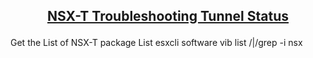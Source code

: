 ## <p align="center"><ins>NSX-T Troubleshooting Tunnel Status</ins></p>


Get the List of NSX-T package List
esxcli software vib list /|/grep -i nsx